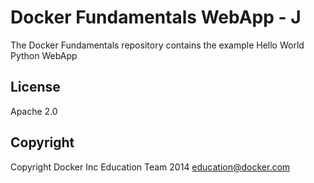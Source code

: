 Docker Fundamentals WebApp - J
==========================

The Docker Fundamentals repository contains the example Hello World Python WebApp

## License

Apache 2.0

## Copyright

Copyright Docker Inc Education Team 2014 <education@docker.com>


